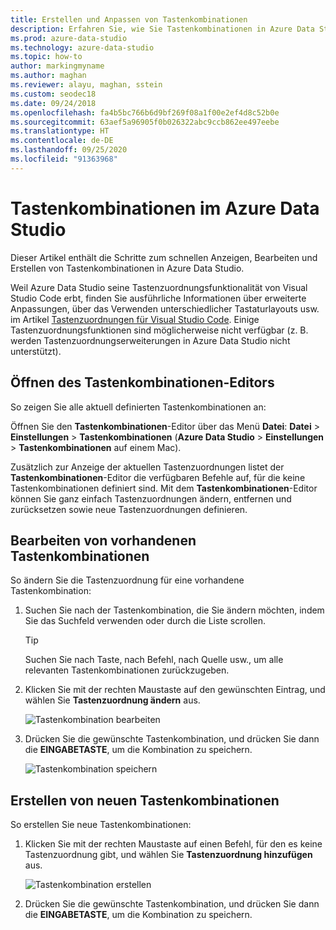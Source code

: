 ```yaml
---
title: Erstellen und Anpassen von Tastenkombinationen
description: Erfahren Sie, wie Sie Tastenkombinationen in Azure Data Studio mithilfe einer Funktion anzeigen, bearbeiten und erstellen, die auf einer Funktion von Visual Studio Code basiert.
ms.prod: azure-data-studio
ms.technology: azure-data-studio
ms.topic: how-to
author: markingmyname
ms.author: maghan
ms.reviewer: alayu, maghan, sstein
ms.custom: seodec18
ms.date: 09/24/2018
ms.openlocfilehash: fa4b5bc766b6d9bf269f08a1f00e2ef4d8c52b0e
ms.sourcegitcommit: 63aef5a96905f0b026322abc9ccb862ee497eebe
ms.translationtype: HT
ms.contentlocale: de-DE
ms.lasthandoff: 09/25/2020
ms.locfileid: "91363968"
---
```

# <a name="keyboard-shortcuts-in-azure-data-studio"></a>Tastenkombinationen im Azure Data Studio

Dieser Artikel enthält die Schritte zum schnellen Anzeigen, Bearbeiten und Erstellen von Tastenkombinationen in Azure Data Studio.

Weil Azure Data Studio seine Tastenzuordnungsfunktionalität von Visual Studio Code erbt, finden Sie ausführliche Informationen über erweiterte Anpassungen, über das Verwenden unterschiedlicher Tastaturlayouts usw. im Artikel [Tastenzuordnungen für Visual Studio Code](https://code.visualstudio.com/docs/getstarted/keybindings). Einige Tastenzuordnungsfunktionen sind möglicherweise nicht verfügbar (z. B. werden Tastenzuordnungserweiterungen in Azure Data Studio nicht unterstützt).

## <a name="open-the-keyboard-shortcuts-editor"></a>Öffnen des Tastenkombinationen-Editors

So zeigen Sie alle aktuell definierten Tastenkombinationen an:

Öffnen Sie den **Tastenkombinationen**-Editor über das Menü **Datei**: **Datei** > **Einstellungen** > **Tastenkombinationen** (**Azure Data Studio** > **Einstellungen** > **Tastenkombinationen** auf einem Mac).

Zusätzlich zur Anzeige der aktuellen Tastenzuordnungen listet der **Tastenkombinationen**-Editor die verfügbaren Befehle auf, für die keine Tastenkombinationen definiert sind. Mit dem **Tastenkombinationen**-Editor können Sie ganz einfach Tastenzuordnungen ändern, entfernen und zurücksetzen sowie neue Tastenzuordnungen definieren.  

## <a name="edit-existing-keyboard-shortcuts"></a>Bearbeiten von vorhandenen Tastenkombinationen

So ändern Sie die Tastenzuordnung für eine vorhandene Tastenkombination:

1. Suchen Sie nach der Tastenkombination, die Sie ändern möchten, indem Sie das Suchfeld verwenden oder durch die Liste scrollen.
   > [!TIP]
   > Suchen Sie nach Taste, nach Befehl, nach Quelle usw., um alle relevanten Tastenkombinationen zurückzugeben.

2. Klicken Sie mit der rechten Maustaste auf den gewünschten Eintrag, und wählen Sie **Tastenzuordnung ändern** aus.

   ![Tastenkombination bearbeiten](media/keyboard-shortcuts/change-keybinding.png)

3. Drücken Sie die gewünschte Tastenkombination, und drücken Sie dann die **EINGABETASTE**, um die Kombination zu speichern. 

   ![Tastenkombination speichern](media/keyboard-shortcuts/save-keybinding.png)

## <a name="create-new-keyboard-shortcuts"></a>Erstellen von neuen Tastenkombinationen

So erstellen Sie neue Tastenkombinationen:

1. Klicken Sie mit der rechten Maustaste auf einen Befehl, für den es keine Tastenzuordnung gibt, und wählen Sie **Tastenzuordnung hinzufügen** aus.

   ![Tastenkombination erstellen](media/keyboard-shortcuts/add-keybinding.png)

2. Drücken Sie die gewünschte Tastenkombination, und drücken Sie dann die **EINGABETASTE**, um die Kombination zu speichern.